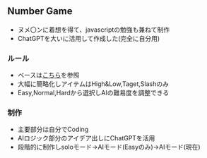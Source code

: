## Number Game　
- ヌメ〇ンに着想を得て、javascriptの勉強も兼ねて制作<br>
- ChatGPTを大いに活用して作成した(完全に自分用)

### ルール
- ベースは<a href="https://ja.wikipedia.org/wiki/Numer0n#ルール">こちら</a>を参照<br>
- 大幅に簡略化しアイテムはHigh&Low,Taget,Slashのみ<br>
- Easy,Normal,Hardから選択しAIの難易度を調整できる

### 制作
- 主要部分は自分でCoding<br>
- AIロジック部分のアイデア出しにChatGPTを活用<br>
- 段階的に制作しsoloモード→AIモード(Easyのみ)→AIモード(現在)
